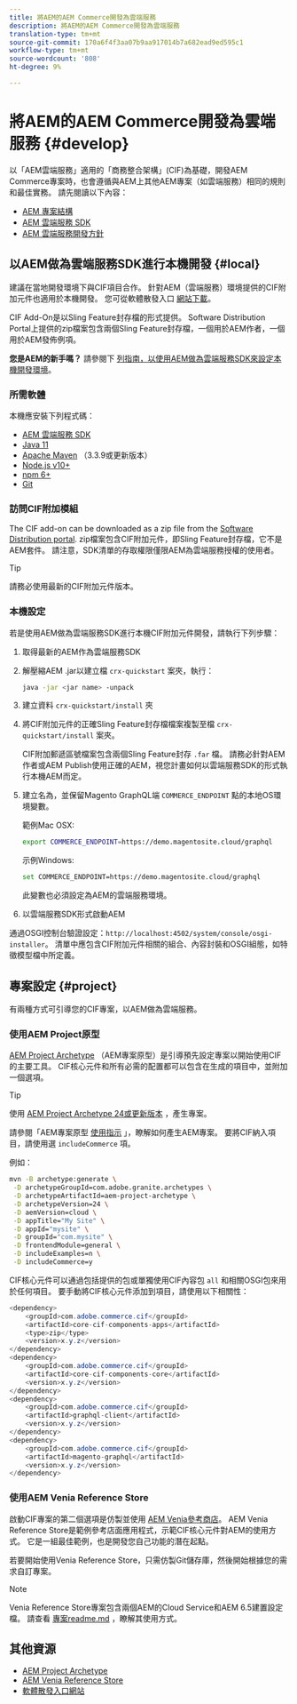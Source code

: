 ```yaml
---
title: 將AEM的AEM Commerce開發為雲端服務
description: 將AEM的AEM Commerce開發為雲端服務
translation-type: tm+mt
source-git-commit: 170a6f4f3aa07b9aa917014b7a682ead9ed595c1
workflow-type: tm+mt
source-wordcount: '808'
ht-degree: 9%

---
```



# 將AEM的AEM Commerce開發為雲端服務 {#develop}

以「AEM雲端服務」適用的「商務整合架構」(CIF)為基礎，開發AEM Commerce專案時，也會遵循與AEM上其他AEM專案（如雲端服務）相同的規則和最佳實務。 請先閱讀以下內容：

- [AEM 專案結構](https://docs.adobe.com/content/help/zh-Hant/experience-manager-cloud-service/implementing/developing/aem-project-content-package-structure.html)
- [AEM 雲端服務 SDK](https://docs.adobe.com/content/help/en/experience-manager-cloud-service/implementing/developing/aem-as-a-cloud-service-sdk.html)
- [AEM 雲端服務開發方針](https://docs.adobe.com/content/help/zh-Hant/experience-manager-cloud-service/implementing/developing/development-guidelines.html)

## 以AEM做為雲端服務SDK進行本機開發 {#local}

建議在當地開發環境下與CIF項目合作。 針對AEM（雲端服務）環境提供的CIF附加元件也適用於本機開發。 您可從軟體散發入口 [網站下載](https://experience.adobe.com/#/downloads/content/software-distribution/en/aemcloud.html)。

CIF Add-On是以Sling Feature封存檔的形式提供。 Software Distribution Portal上提供的zip檔案包含兩個Sling Feature封存檔，一個用於AEM作者，一個用於AEM發佈例項。

**您是AEM的新手嗎？** 請參閱下 [列指南，以使用AEM做為雲端服務SDK來設定本機開發環境](https://docs.adobe.com/content/help/en/experience-manager-learn/cloud-service/local-development-environment-set-up/overview.html)。

### 所需軟體

本機應安裝下列程式碼：

- [AEM 雲端服務 SDK](https://docs.adobe.com/content/help/en/*experience-manager-learn/cloud-service/local-development-environment-set-up/aem-runtime.html#download-the-aem-as-a-cloud-service-sdk)
- [Java 11](https://downloads.experiencecloud.adobe.com/content/software-distribution/en/general.html)
- [Apache Maven](https://maven.apache.org/) （3.3.9或更新版本）
- [Node.js v10+](https://nodejs.org/en/)
- [npm 6+](https://www.npmjs.com/)
- [Git](https://git-scm.com/)

### 訪問CIF附加模組

The CIF add-on can be downloaded as a zip file from the [Software Distribution portal](https://experience.adobe.com/#/downloads/content/software-distribution/en/aemcloud.html). zip檔案包含CIF附加元件，即Sling Feature封存檔，它不是AEM套件。 請注意，SDK清單的存取權限僅限AEM為雲端服務授權的使用者。

>[!TIP]
>
>請務必使用最新的CIF附加元件版本。

### 本機設定

若是使用AEM做為雲端服務SDK進行本機CIF附加元件開發，請執行下列步驟：

1. 取得最新的AEM作為雲端服務SDK
2. 解壓縮AEM .jar以建立檔 `crx-quickstart` 案夾，執行：

   ```bash
   java -jar <jar name> -unpack
   ```

3. 建立資料 `crx-quickstart/install` 夾
4. 將CIF附加元件的正確Sling Feature封存檔檔案複製至檔 `crx-quickstart/install` 案夾。

   CIF附加郵遞區號檔案包含兩個Sling Feature封存 `.far` 檔。 請務必針對AEM作者或AEM Publish使用正確的AEM，視您計畫如何以雲端服務SDK的形式執行本機AEM而定。

5. 建立名為，並保留Magento GraphQL端 `COMMERCE_ENDPOINT` 點的本地OS環境變數。

   範例Mac OSX:

   ```bash
   export COMMERCE_ENDPOINT=https://demo.magentosite.cloud/graphql
   ````

   示例Windows:

   ```bash
   set COMMERCE_ENDPOINT=https://demo.magentosite.cloud/graphql
   ````

   此變數也必須設定為AEM的雲端服務環境。

6. 以雲端服務SDK形式啟動AEM

通過OSGI控制台驗證設定：`http://localhost:4502/system/console/osgi-installer`。 清單中應包含CIF附加元件相關的組合、內容封裝和OSGI組態，如特徵模型檔中所定義。

## 專案設定 {#project}

有兩種方式可引導您的CIF專案，以AEM做為雲端服務。

### 使用AEM Project原型

[AEM Project Archetype](https://github.com/adobe/aem-project-archetype) （AEM專案原型）是引導預先設定專案以開始使用CIF的主要工具。 CIF核心元件和所有必需的配置都可以包含在生成的項目中，並附加一個選項。

>[!TIP]
>
>使用 [AEM Project Archetype 24或更新版本](https://github.com/adobe/aem-project-archetype/releases) ，產生專案。

請參閱「AEM專案原型 [使用指示](https://github.com/adobe/aem-project-archetype#usage) 」，瞭解如何產生AEM專案。 要將CIF納入項目，請使用選 `includeCommerce` 項。

例如：

```bash
mvn -B archetype:generate \
 -D archetypeGroupId=com.adobe.granite.archetypes \
 -D archetypeArtifactId=aem-project-archetype \
 -D archetypeVersion=24 \
 -D aemVersion=cloud \
 -D appTitle="My Site" \
 -D appId="mysite" \
 -D groupId="com.mysite" \
 -D frontendModule=general \
 -D includeExamples=n \
 -D includeCommerce=y
```

CIF核心元件可以通過包括提供的包或單獨使用CIF內容包 `all` 和相關OSGI包來用於任何項目。 要手動將CIF核心元件添加到項目，請使用以下相關性：

```java
<dependency>
    <groupId>com.adobe.commerce.cif</groupId>
    <artifactId>core-cif-components-apps</artifactId>
    <type>zip</type>
    <version>x.y.z</version>
</dependency>
<dependency>
    <groupId>com.adobe.commerce.cif</groupId>
    <artifactId>core-cif-components-core</artifactId>
    <version>x.y.z</version>
</dependency>
<dependency>
    <groupId>com.adobe.commerce.cif</groupId>
    <artifactId>graphql-client</artifactId>
    <version>x.y.z</version>
</dependency>
<dependency>
    <groupId>com.adobe.commerce.cif</groupId>
    <artifactId>magento-graphql</artifactId>
    <version>x.y.z</version>
</dependency>
```

### 使用AEM Venia Reference Store

啟動CIF專案的第二個選項是仿製並使用 [AEM Venia參考商店](https://github.com/adobe/aem-cif-guides-venia)。 AEM Venia Reference Store是範例參考店面應用程式，示範CIF核心元件對AEM的使用方式。 它是一組最佳範例，也是開發您自己功能的潛在起點。

若要開始使用Venia Reference Store，只需仿製Git儲存庫，然後開始根據您的需求自訂專案。

>[!NOTE]
>
>Venia Reference Store專案包含兩個AEM的Cloud Service和AEM 6.5建置設定檔。 請查看 [專案readme.md](https://github.com/adobe/aem-cif-guides-venia/blob/main/README.md) ，瞭解其使用方式。

## 其他資源

- [AEM Project Archetype](https://github.com/adobe/aem-project-archetype)
- [AEM Venia Reference Store](https://github.com/adobe/aem-cif-guides-venia)
- [軟體散發入口網站](https://experience.adobe.com/#/downloads/content/software-distribution/en/aemcloud.html)
